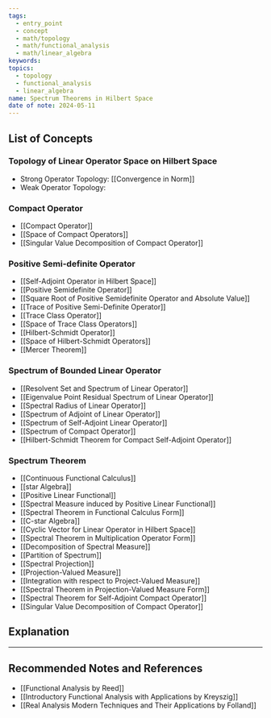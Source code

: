 ```yaml
---
tags:
  - entry_point
  - concept
  - math/topology
  - math/functional_analysis
  - math/linear_algebra
keywords: 
topics:
  - topology
  - functional_analysis
  - linear_algebra
name: Spectrum Theorems in Hilbert Space
date of note: 2024-05-11
---
```


##  List of Concepts


### Topology of Linear Operator Space on Hilbert Space

- Strong Operator Topology:  [[Convergence in Norm]]
- Weak Operator Topology: 


### Compact Operator

- [[Compact Operator]]
- [[Space of Compact Operators]]
- [[Singular Value Decomposition of Compact Operator]]


###  Positive Semi-definite Operator

- [[Self-Adjoint Operator in Hilbert Space]]
- [[Positive Semidefinite Operator]]
- [[Square Root of Positive Semidefinite Operator and Absolute Value]]
- [[Trace of Positive Semi-Definite Operator]]
- [[Trace Class Operator]]
- [[Space of Trace Class Operators]]
- [[Hilbert-Schmidt Operator]]
- [[Space of Hilbert-Schmidt Operators]]
- [[Mercer Theorem]]


### Spectrum of Bounded Linear Operator

- [[Resolvent Set and Spectrum of Linear Operator]]
- [[Eigenvalue Point Residual Spectrum of Linear Operator]]
- [[Spectral Radius of Linear Operator]]
- [[Spectrum of Adjoint of Linear Operator]]
- [[Spectrum of Self-Adjoint Linear Operator]]
- [[Spectrum of Compact Operator]]
- [[Hilbert-Schmidt Theorem for Compact Self-Adjoint Operator]]

### Spectrum Theorem

- [[Continuous Functional Calculus]]
- [[star Algebra]]
- [[Positive Linear Functional]]
- [[Spectral Measure induced by Positive Linear Functional]]
- [[Spectral Theorem in Functional Calculus Form]]
- [[C-star Algebra]]
- [[Cyclic Vector for Linear Operator in Hilbert Space]]
- [[Spectral Theorem in Multiplication Operator Form]]
- [[Decomposition of Spectral Measure]]
- [[Partition of Spectrum]]
- [[Spectral Projection]]
- [[Projection-Valued Measure]]
- [[Integration with respect to Project-Valued Measure]]
- [[Spectral Theorem in Projection-Valued Measure Form]]
- [[Spectral Theorem for Self-Adjoint Compact Operator]]
- [[Singular Value Decomposition of Compact Operator]]


## Explanation





-----------
##  Recommended Notes and References




- [[Functional Analysis by Reed]]
- [[Introductory Functional Analysis with Applications by Kreyszig]]
- [[Real Analysis Modern Techniques and Their Applications by Folland]]

